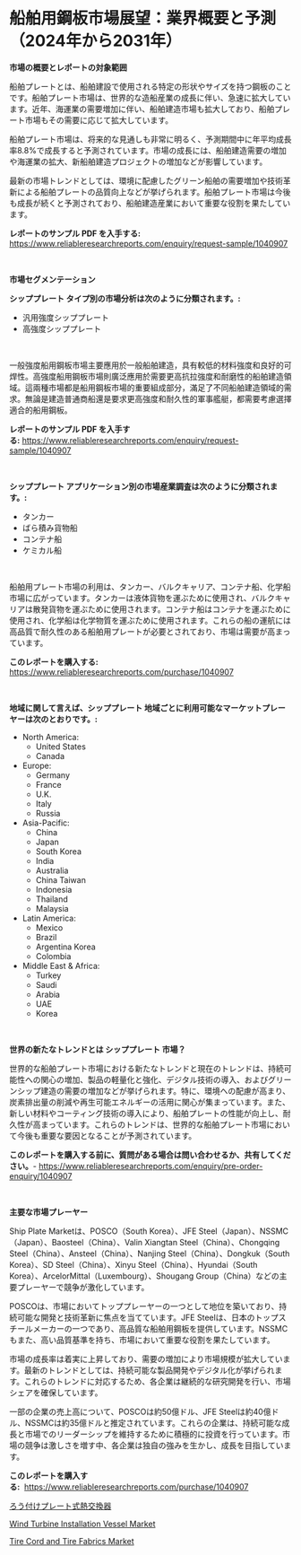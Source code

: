 <p><h1>船舶用鋼板市場展望：業界概要と予測（2024年から2031年）</h1></p><p><strong>市場の概要とレポートの対象範囲</strong></p>
<p><p>船舶プレートとは、船舶建設で使用される特定の形状やサイズを持つ鋼板のことです。船舶プレート市場は、世界的な造船産業の成長に伴い、急速に拡大しています。近年、海運業の需要増加に伴い、船舶建造市場も拡大しており、船舶プレート市場もその需要に応じて拡大しています。</p><p>船舶プレート市場は、将来的な見通しも非常に明るく、予測期間中に年平均成長率8.8%で成長すると予測されています。市場の成長には、船舶建造需要の増加や海運業の拡大、新船舶建造プロジェクトの増加などが影響しています。</p><p>最新の市場トレンドとしては、環境に配慮したグリーン船舶の需要増加や技術革新による船舶プレートの品質向上などが挙げられます。船舶プレート市場は今後も成長が続くと予測されており、船舶建造産業において重要な役割を果たしています。</p></p>
<p><strong>レポートのサンプル PDF を入手する:</strong> <a href="https://www.reliableresearchreports.com/enquiry/request-sample/1040907">https://www.reliableresearchreports.com/enquiry/request-sample/1040907</a></p>
<p>&nbsp;</p>
<p><strong>市場セグメンテーション</strong></p>
<p><strong>シッププレート タイプ別の市場分析は次のように分類されます。:</strong></p>
<p><ul><li>汎用強度シッププレート</li><li>高強度シッププレート</li></ul></p>
<p>&nbsp;</p>
<p><p>一般強度船用鋼板市場主要應用於一般船舶建造，具有較低的材料強度和良好的可焊性。高強度船用鋼板市場則廣泛應用於需要更高抗拉強度和耐磨性的船舶建造領域。這兩種市場都是船用鋼板市場的重要組成部分，滿足了不同船舶建造領域的需求。無論是建造普通商船還是要求更高強度和耐久性的軍事艦艇，都需要考慮選擇適合的船用鋼板。</p></p>
<p><strong>レポートのサンプル PDF を入手する:</strong>&nbsp;<a href="https://www.reliableresearchreports.com/enquiry/request-sample/1040907">https://www.reliableresearchreports.com/enquiry/request-sample/1040907</a></p>
<p>&nbsp;</p>
<p><strong> シッププレート アプリケーション別の市場産業調査は次のように分類されます。:</strong></p>
<p><ul><li>タンカー</li><li>ばら積み貨物船</li><li>コンテナ船</li><li>ケミカル船</li></ul></p>
<p>&nbsp;</p>
<p><p>船舶用プレート市場の利用は、タンカー、バルクキャリア、コンテナ船、化学船市場に広がっています。タンカーは液体貨物を運ぶために使用され、バルクキャリアは散発貨物を運ぶために使用されます。コンテナ船はコンテナを運ぶために使用され、化学船は化学物質を運ぶために使用されます。これらの船の運航には高品質で耐久性のある船舶用プレートが必要とされており、市場は需要が高まっています。</p></p>
<p><strong>このレポートを購入する:</strong>&nbsp; <a href="https://www.reliableresearchreports.com/purchase/1040907">https://www.reliableresearchreports.com/purchase/1040907</a></p>
<p>&nbsp;</p>
<p><strong>地域に関して言えば、シッププレート 地域ごとに利用可能なマーケットプレーヤーは次のとおりです。:</strong></p>
<p><ul>
    <li>
        North America:
        <ul>
            <li>United States</li>
            <li>Canada</li>
        </ul>
    </li>
    <li>
        Europe:
        <ul>
            <li>Germany</li>
            <li>France</li>
            <li>U.K.</li>
            <li>Italy</li>
            <li>Russia</li>
        </ul>
    </li>
    <li>
        Asia-Pacific:
        <ul>
            <li>China</li>
            <li>Japan</li>
            <li>South Korea</li>
            <li>India</li>
            <li>Australia</li>
            <li>China Taiwan</li>
            <li>Indonesia</li>
            <li>Thailand</li>
            <li>Malaysia</li>
        </ul>
    </li>
    <li>
        Latin America:
        <ul>
            <li>Mexico</li>
            <li>Brazil</li>
            <li>Argentina Korea</li>
            <li>Colombia</li>
        </ul>
    </li>
    <li>
        Middle East & Africa:
        <ul>
            <li>Turkey</li>
            <li>Saudi</li>
            <li>Arabia</li>
            <li>UAE</li>
            <li>Korea</li>
        </ul>
    </li>
    </ul></p>
<p>&nbsp;</p>
<p><strong>世界の新たなトレンドとは シッププレート 市場？</strong></p>
<p><p>世界的な船舶プレート市場における新たなトレンドと現在のトレンドは、持続可能性への関心の増加、製品の軽量化と強化、デジタル技術の導入、およびグリーンシップ建造の需要の増加などが挙げられます。特に、環境への配慮が高まり、炭素排出量の削減や再生可能エネルギーの活用に関心が集まっています。また、新しい材料やコーティング技術の導入により、船舶プレートの性能が向上し、耐久性が高まっています。これらのトレンドは、世界的な船舶プレート市場において今後も重要な要因となることが予測されています。</p></p>
<p><strong>このレポートを購入する前に、質問がある場合は問い合わせるか、共有してください。</strong>- <a href="https://www.reliableresearchreports.com/enquiry/pre-order-enquiry/1040907">https://www.reliableresearchreports.com/enquiry/pre-order-enquiry/1040907</a></p>
<p>&nbsp;</p>
<p><strong>主要な市場プレーヤー</strong></p>
<p><p>Ship Plate Marketは、POSCO（South Korea）、JFE Steel（Japan）、NSSMC（Japan）、Baosteel（China）、Valin Xiangtan Steel（China）、Chongqing Steel（China）、Ansteel（China）、Nanjing Steel（China）、Dongkuk（South Korea）、SD Steel（China）、Xinyu Steel（China）、Hyundai（South Korea）、ArcelorMittal（Luxembourg）、Shougang Group（China）などの主要プレーヤーで競争が激化しています。 </p><p>POSCOは、市場においてトッププレーヤーの一つとして地位を築いており、持続可能な開発と技術革新に焦点を当てています。JFE Steelは、日本のトップスチールメーカーの一つであり、高品質な船舶用鋼板を提供しています。NSSMCもまた、高い品質基準を持ち、市場において重要な役割を果たしています。</p><p>市場の成長率は着実に上昇しており、需要の増加により市場規模が拡大しています。最新のトレンドとしては、持続可能な製品開発やデジタル化が挙げられます。これらのトレンドに対応するため、各企業は継続的な研究開発を行い、市場シェアを確保しています。</p><p>一部の企業の売上高について、POSCOは約50億ドル、JFE Steelは約40億ドル、NSSMCは約35億ドルと推定されています。これらの企業は、持続可能な成長と市場でのリーダーシップを維持するために積極的に投資を行っています。市場の競争は激しさを増す中、各企業は独自の強みを生かし、成長を目指しています。</p></p>
<p><strong>このレポートを購入する:</strong>&nbsp;&nbsp;<a href="https://www.reliableresearchreports.com/purchase/1040907">https://www.reliableresearchreports.com/purchase/1040907</a></p>
<p><p><a href="https://github.com/lrlmopnhwd79300/Market-Research-Report-List-1/blob/main/3442784188022.md">ろう付けプレート式熱交換器</a></p><p><a href="https://github.com/lubmix/Market-Research-Report-List-1/blob/main/wind-turbine-installation-vessel-market.md">Wind Turbine Installation Vessel Market</a></p><p><a href="https://github.com/joannagoyvaerts/Market-Research-Report-List-1/blob/main/tire-cord-and-tire-fabrics-market.md">Tire Cord and Tire Fabrics Market</a></p></p>